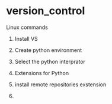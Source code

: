 # version_control
Linux commands

1. Install VS 

2. Create python environment  

3. Select the python interprator  

4. Extensions for Python 

5. install remote repositories exstension 

6. 
